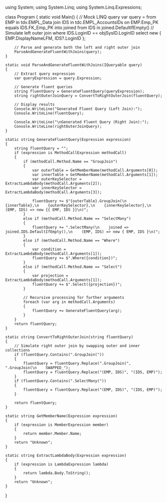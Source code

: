 













using System;
using System.Linq;
using System.Linq.Expressions;

class Program
{
    static void Main()
    {
        // Mock LINQ query
        var query = from EMP in tdv.EMPL_Data
                    join IDS in tdc.EMPL_AccountsIDs on EMP.Emp_PK equals IDS.FK_Emp_PK into joined
                    from IDS in joined.DefaultIfEmpty() // Simulate left outer join
                    where IDS.LoginID == objSysID.LoginID
                    select new { EMP.DisplayNameLFM, IDS?.LoginID };

        // Parse and generate both the left and right outer join
        ParseAndGenerateFluentWithJoins(query);
    }

    static void ParseAndGenerateFluentWithJoins(IQueryable query)
    {
        // Extract query expression
        var queryExpression = query.Expression;

        // Generate fluent queries
        string fluentQuery = GenerateFluentQuery(queryExpression);
        string rightOuterJoinQuery = ConvertToRightOuterJoin(fluentQuery);

        // Display results
        Console.WriteLine("Generated Fluent Query (Left Join):");
        Console.WriteLine(fluentQuery);

        Console.WriteLine("\nGenerated Fluent Query (Right Join):");
        Console.WriteLine(rightOuterJoinQuery);
    }

    static string GenerateFluentQuery(Expression expression)
    {
        string fluentQuery = "";
        if (expression is MethodCallExpression methodCall)
        {
            if (methodCall.Method.Name == "GroupJoin")
            {
                var outerTable = GetMemberName(methodCall.Arguments[0]);
                var innerTable = GetMemberName(methodCall.Arguments[1]);
                var outerKeySelector = ExtractLambdaBody(methodCall.Arguments[2]);
                var innerKeySelector = ExtractLambdaBody(methodCall.Arguments[3]);

                fluentQuery += $"{outerTable}.GroupJoin(\n    {innerTable},\n    {outerKeySelector},\n    {innerKeySelector},\n    (EMP, IDS) => new {{ EMP, IDS }}\n)";
            }
            else if (methodCall.Method.Name == "SelectMany")
            {
                fluentQuery += ".SelectMany(\n    joined => joined.IDS.DefaultIfEmpty(),\n    (EMP, IDS) => new { EMP, IDS }\n)";
            }
            else if (methodCall.Method.Name == "Where")
            {
                var condition = ExtractLambdaBody(methodCall.Arguments[1]);
                fluentQuery += $".Where({condition})";
            }
            else if (methodCall.Method.Name == "Select")
            {
                var projection = ExtractLambdaBody(methodCall.Arguments[1]);
                fluentQuery += $".Select({projection})";
            }

            // Recursive processing for further arguments
            foreach (var arg in methodCall.Arguments)
            {
                fluentQuery += GenerateFluentQuery(arg);
            }
        }
        return fluentQuery;
    }

    static string ConvertToRightOuterJoin(string fluentQuery)
    {
        // Simulate right outer join by swapping outer and inner collections
        if (fluentQuery.Contains(".GroupJoin("))
        {
            fluentQuery = fluentQuery.Replace(".GroupJoin(", ".GroupJoin(\n    SWAPPED_");
            fluentQuery = fluentQuery.Replace("(EMP, IDS)", "(IDS, EMP)");
        }
        if (fluentQuery.Contains(".SelectMany("))
        {
            fluentQuery = fluentQuery.Replace("(EMP, IDS)", "(IDS, EMP)");
        }

        return fluentQuery;
    }

    static string GetMemberName(Expression expression)
    {
        if (expression is MemberExpression member)
        {
            return member.Member.Name;
        }
        return "Unknown";
    }

    static string ExtractLambdaBody(Expression expression)
    {
        if (expression is LambdaExpression lambda)
        {
            return lambda.Body.ToString();
        }
        return "Unknown";
    }
}
